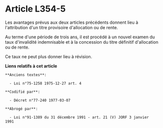 # Article L354-5

Les avantages prévus aux deux articles précédents donnent lieu à l'attribution d'un titre provisoire d'allocation ou de
rente.

Au terme d'une période de trois ans, il est procédé à un nouvel examen du taux d'invalidité indemnisable et à la concession
du titre définitif d'allocation ou de rente.

Ce taux ne peut plus donner lieu à révision.

**Liens relatifs à cet article**

	**Anciens textes**:

	  - Loi n°75-1258 1975-12-27 art. 4

	**Codifié par**:

	  - Décret n°77-240 1977-03-07

	**Abrogé par**:

	  - Loi n°91-1389 du 31 décembre 1991 - art. 21 (V) JORF 3 janvier 1991
